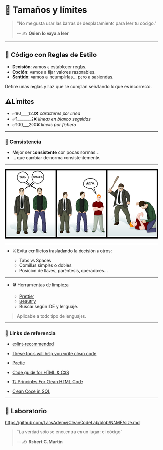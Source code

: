 # 📏 Tamaños y límites

> "No me gusta usar las barras de desplazamiento para leer tu código."
>
> -- ✍️ **Quien lo vaya a leer**

---

## 👕 Código con Reglas de Estilo

- **Decisión**: vamos a establecer reglas.
- **Opción**: vamos a fijar valores razonables.
- **Sentido**: vamos a incumplirlas... pero a sabiendas.

Define unas reglas y haz que se cumplan señalando lo que es incorrecto.

## ⚠️Límites

- ✅80____120❌ _caracteres por línea_
- ✅1_______2❌ _líneas en blanco seguidas_
- ✅100___200❌ _líneas por fichero_

---

### 🔁 Consistencia

- Mejor ser **consistente** con pocas normas...
- ... que cambiar de norma consistentemente.

---

![Tabs vs Spaces](https://github.com/BitAdemy/CleanCode/raw/NAME/assets/tabs_vs_spaces.png)

---

- ⚔️ Evita conflictos trasladando la decisión a otros:

  - Tabs vs Spaces
  - Comillas simples o dobles
  - Posición de llaves, paréntesis, operadores...

---

- 🛠 Herramientas de limpieza

  - [Prettier](https://prettier.io/)
  - [Beautify](https://www.npmjs.com/package/js-beautify)
  - Buscar según IDE y lenguaje.

> Aplicable a todo tipo de lenguajes.

---

### 🔗 Links de referencia

- [eslint-recommended](https://github.com/eslint/eslint/blob/master/conf/eslint-recommended.js)

- [These tools will help you write clean code](https://www.freecodecamp.org/news/these-tools-will-help-you-write-clean-code-da4b5401f68e/)

- [Poetic](https://github.com/arianacosta/poetic)

- [Code guide for HTML & CSS](https://codeguide.co/)

- [12 Principles For Clean HTML Code](https://www.smashingmagazine.com/2008/11/12-principles-for-keeping-your-code-clean/)

- [Clean Code in SQL](https://riptutorial.com/sql/topic/9843/clean-code-in-sql)

---

## 📝 Laboratorio

https://github.com/LabsAdemy/CleanCodeLab/blob/NAME/size.md

> "La verdad sólo se encuentra en un lugar: el código"
>
> -- ✍️ **Robert C. Martin**